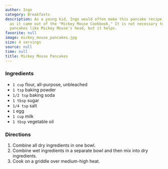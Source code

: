 ```yaml
---
author: Ingo
category: Breakfasts
description: As a young kid, Ingo would often make this pancake recipe. It's so named
  as it came out of the "Mickey Mouse Cookbook." It is not necessary to shape the
  pancakes like Mickey Mouse's head, but it helps.
favorite: null
image: mickey_mouse_pancakes.jpg
size: 4 servings
source: null
time: null
title: Mickey Mouse Pancakes
---
```

### Ingredients

* `1 cup` flour, all-purpose, unbleached
* `1 tsp` baking powder
* `1/2 tsp` baking soda
* `1 tbsp` sugar
* `1/4 tsp` salt
* `1` egg
* `1 cup` milk
* `1 tbsp` vegetable oil

### Directions

1. Combine all dry ingredients in one bowl. 
2. Combine wet ingredients in a separate bowl and then mix into dry ingredients. 
3. Cook on a griddle over medium-high heat.